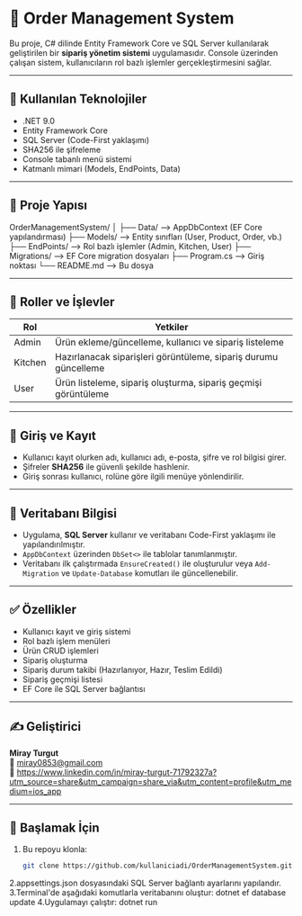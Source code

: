 # 🧾 Order Management System

Bu proje, C# dilinde Entity Framework Core ve SQL Server kullanılarak geliştirilen bir **sipariş yönetim sistemi** uygulamasıdır. Console üzerinden çalışan sistem, kullanıcıların rol bazlı işlemler gerçekleştirmesini sağlar.

---

## 🔧 Kullanılan Teknolojiler

- .NET 9.0
- Entity Framework Core
- SQL Server (Code-First yaklaşımı)
- SHA256 ile şifreleme
- Console tabanlı menü sistemi
- Katmanlı mimari (Models, EndPoints, Data)

---

## 📁 Proje Yapısı

OrderManagementSystem/
│
├── Data/ --> AppDbContext (EF Core yapılandırması)
├── Models/ --> Entity sınıfları (User, Product, Order, vb.)
├── EndPoints/ --> Rol bazlı işlemler (Admin, Kitchen, User)
├── Migrations/ --> EF Core migration dosyaları
├── Program.cs --> Giriş noktası
└── README.md --> Bu dosya

---

## 👤 Roller ve İşlevler

| Rol      | Yetkiler |
|----------|----------|
| Admin    | Ürün ekleme/güncelleme, kullanıcı ve sipariş listeleme |
| Kitchen  | Hazırlanacak siparişleri görüntüleme, sipariş durumu güncelleme |
| User     | Ürün listeleme, sipariş oluşturma, sipariş geçmişi görüntüleme |

---

## 🔐 Giriş ve Kayıt

- Kullanıcı kayıt olurken adı, kullanıcı adı, e-posta, şifre ve rol bilgisi girer.
- Şifreler **SHA256** ile güvenli şekilde hashlenir.
- Giriş sonrası kullanıcı, rolüne göre ilgili menüye yönlendirilir.

---

## 💾 Veritabanı Bilgisi

- Uygulama, **SQL Server** kullanır ve veritabanı Code-First yaklaşımı ile yapılandırılmıştır.
- `AppDbContext` üzerinden `DbSet<>` ile tablolar tanımlanmıştır.
- Veritabanı ilk çalıştırmada `EnsureCreated()` ile oluşturulur veya `Add-Migration` ve `Update-Database` komutları ile güncellenebilir.

---

## ✅ Özellikler

- Kullanıcı kayıt ve giriş sistemi
- Rol bazlı işlem menüleri
- Ürün CRUD işlemleri
- Sipariş oluşturma
- Sipariş durum takibi (Hazırlanıyor, Hazır, Teslim Edildi)
- Sipariş geçmişi listesi
- EF Core ile SQL Server bağlantısı

---

## ✍️ Geliştirici

**Miray Turgut**  
📧 miray0853@gmail.com  
🔗 https://www.linkedin.com/in/miray-turgut-71792327a?utm_source=share&utm_campaign=share_via&utm_content=profile&utm_medium=ios_app

---

## 🚀 Başlamak İçin

1. Bu repoyu klonla:
   ```bash
   git clone https://github.com/kullaniciadi/OrderManagementSystem.git
 2.appsettings.json dosyasındaki SQL Server bağlantı ayarlarını yapılandır.
 3.Terminal'de aşağıdaki komutlarla veritabanını oluştur:
 dotnet ef database update
 4.Uygulamayı çalıştır:
 dotnet run
